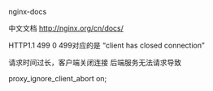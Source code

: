 nginx-docs

中文文档
http://nginx.org/cn/docs/



HTTP1.1 499 0
499对应的是 “client has closed connection”

请求时间过长，客户端关闭连接
后端服务无法请求导致

proxy_ignore_client_abort on;